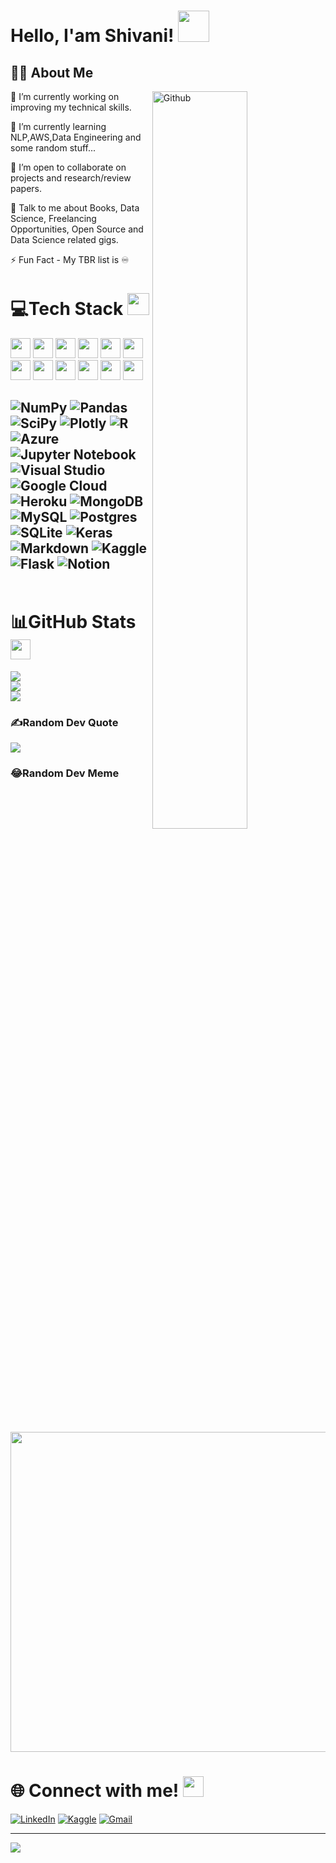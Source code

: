 
# Hello, I'am Shivani! <img src = "https://raw.githubusercontent.com/MartinHeinz/MartinHeinz/master/wave.gif" height = 50px> 


<h2> 👩‍💻 About Me </h2>

<img width="55%" align="right" alt="Github" src="https://raw.githubusercontent.com/onimur/.github/master/.resources/git-header.svg" />


🔭 I’m currently working on improving my technical skills.

🌱 I’m currently learning NLP,AWS,Data Engineering and some random stuff... 

🤝 I’m open to collaborate on projects and research/review papers. 

💬 Talk to me about Books, Data Science, Freelancing Opportunities, Open Source and Data Science related gigs.

⚡ Fun Fact -  My TBR list is ♾
 

# 💻Tech Stack <img src = "https://media2.giphy.com/media/QssGEmpkyEOhBCb7e1/giphy.gif?cid=ecf05e47a0n3gi1bfqntqmob8g9aid1oyj2wr3ds3mg700bl&rid=giphy.gif" height = 35px> 

<img width ='32px' src ='https://raw.githubusercontent.com/rahulbanerjee26/githubAboutMeGenerator/main/icons/python.svg'> </a>
<img width ='32px' src ='https://raw.githubusercontent.com/rahulbanerjee26/githubAboutMeGenerator/main/icons/scikit.svg'> </a>
<img width ='32px' src ='https://raw.githubusercontent.com/rahulbanerjee26/githubAboutMeGenerator/main/icons/sqlite.svg'> </a>
<img width ='32px' src ='https://raw.githubusercontent.com/rahulbanerjee26/githubAboutMeGenerator/main/icons/pytorch.svg'> </a>
<img width ='32px' src ='https://raw.githubusercontent.com/rahulbanerjee26/githubAboutMeGenerator/main/icons/azure.svg'> </a>
<img width ='32px' src ='https://raw.githubusercontent.com/rahulbanerjee26/githubAboutMeGenerator/main/icons/heroku.svg'> </a>
<img width ='32px' src ='https://raw.githubusercontent.com/rahulbanerjee26/githubAboutMeGenerator/main/icons/aws.svg'> </a>
<img width ='32px' src ='https://raw.githubusercontent.com/rahulbanerjee26/githubAboutMeGenerator/main/icons/kaggle.svg'> </a>
<img width ='32px' src ='https://raw.githubusercontent.com/rahulbanerjee26/githubAboutMeGenerator/main/icons/mysql.svg'> </a>
<img width ='32px' src ='https://raw.githubusercontent.com/rahulbanerjee26/githubAboutMeGenerator/main/icons/opencv.svg'> </a>
<img width ='32px' src ='https://raw.githubusercontent.com/rahulbanerjee26/githubAboutMeGenerator/main/icons/selenium.svg'> </a>
<img width ='32px' src ='https://raw.githubusercontent.com/rahulbanerjee26/githubAboutMeGenerator/main/icons/tensorflow.svg'> </a>

## ![NumPy](https://img.shields.io/badge/numpy-%23013243.svg?style=for-the-badge&logo=numpy&logoColor=white) ![Pandas](https://img.shields.io/badge/pandas-%23150458.svg?style=for-the-badge&logo=pandas&logoColor=white) ![SciPy](https://img.shields.io/badge/SciPy-%230C55A5.svg?style=for-the-badge&logo=scipy&logoColor=%white) ![Plotly](https://img.shields.io/badge/Plotly-%233F4F75.svg?style=for-the-badge&logo=plotly&logoColor=white) ![R](https://img.shields.io/badge/r-%23276DC3.svg?style=for-the-badge&logo=r&logoColor=white) ![Azure](https://img.shields.io/badge/azure-%230072C6.svg?style=for-the-badge&logo=azure-devops&logoColor=white) ![Jupyter Notebook](https://img.shields.io/badge/jupyter-%23FA0F00.svg?style=for-the-badge&logo=jupyter&logoColor=white) ![Visual Studio](https://img.shields.io/badge/Visual%20Studio-5C2D91.svg?style=for-the-badge&logo=visual-studio&logoColor=white) ![Google Cloud](https://img.shields.io/badge/Google%20Cloud-%234285F4.svg?style=for-the-badge&logo=google-cloud&logoColor=white) ![Heroku](https://img.shields.io/badge/heroku-%23430098.svg?style=for-the-badge&logo=heroku&logoColor=white) ![MongoDB](https://img.shields.io/badge/MongoDB-%234ea94b.svg?style=for-the-badge&logo=mongodb&logoColor=white) ![MySQL](https://img.shields.io/badge/mysql-%2300f.svg?style=for-the-badge&logo=mysql&logoColor=white) ![Postgres](https://img.shields.io/badge/postgres-%23316192.svg?style=for-the-badge&logo=postgresql&logoColor=white) ![SQLite](https://img.shields.io/badge/sqlite-%2307405e.svg?style=for-the-badge&logo=sqlite&logoColor=white) ![Keras](https://img.shields.io/badge/Keras-%23D00000.svg?style=for-the-badge&logo=Keras&logoColor=white) ![Markdown](https://img.shields.io/badge/markdown-%23000000.svg?style=for-the-badge&logo=markdown&logoColor=white) ![Kaggle](https://img.shields.io/badge/Kaggle-035a7d?style=for-the-badge&logo=kaggle&logoColor=white) ![Flask](https://img.shields.io/badge/flask-%23000.svg?style=for-the-badge&logo=flask&logoColor=white)  ![Notion](https://img.shields.io/badge/Notion-%23000000.svg?style=for-the-badge&logo=notion&logoColor=white)
<img src = "https://media2.giphy.com/media/QssGEmpkyEOhBCb7e1/giphy.gif?cid=ecf05e47a0n3gi1bfqntqmob8g9aid1oyj2wr3ds3mg700bl&rid=giphy.gif" height = 3px>

# 📊GitHub Stats <img src='https://media1.giphy.com/media/du3J3cXyzhj75IOgvA/giphy.gif?cid=ecf05e47x2g034i9pzwtzzsd3xgg2w9nr94t4tflbbgo3008&rid=giphy.gif' height='32px'>
![](https://github-readme-stats.vercel.app/api?username=shivani6320&theme=radical&hide_border=false&include_all_commits=true&count_private=true)<br/>
![](https://github-readme-streak-stats.herokuapp.com/?user=shivani6320&theme=radical&hide_border=false)<br/>
![](https://github-readme-stats.vercel.app/api/top-langs/?username=shivani6320&theme=radical&hide_border=false&include_all_commits=true&count_private=true&layout=compact)

### ✍️Random Dev Quote
![](https://quotes-github-readme.vercel.app/api?type=horizontal&theme=tokyonight)

### 😂Random Dev Meme
<img align ='center' src="https://random-memer.herokuapp.com/" width="512px"/>

# 🌐 Connect with me! <img src='https://raw.githubusercontent.com/ShahriarShafin/ShahriarShafin/main/Assets/handshake.gif' height="33px">
[![LinkedIn](https://img.shields.io/badge/LinkedIn-%230077B5.svg?logo=linkedin&logoColor=white)](https://linkedin.com/in/shivani-rana-b833a91a3) 
[![Kaggle](https://img.shields.io/badge/Kaggle-<blue>)](https://www.kaggle.com/shivanirana63) 
[![Gmail](https://img.shields.io/badge/Gmail-D14836?logo=gmail&logoColor=white)](mailto:shivanirana6320@gmail.com)
  


---

[![](https://visitcount.itsvg.in/api?id=shivani6320&icon=0&color=4)](https://visitcount.itsvg.in)






